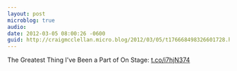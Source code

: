 ```yaml
---
layout: post
microblog: true
audio: 
date: 2012-03-05 08:00:26 -0600
guid: http://craigmcclellan.micro.blog/2012/03/05/t176668498326601728.html
---
```

The Greatest Thing I've Been a Part of On Stage: [t.co/i7hjN374](http://t.co/i7hjN374)

